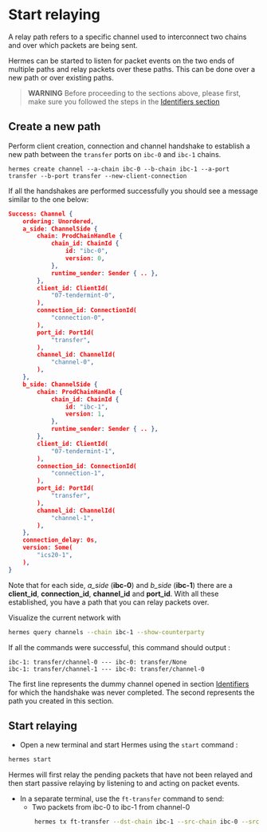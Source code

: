 # Start relaying

A relay path refers to a specific channel used to interconnect two chains and over which packets are being sent.

Hermes can be started to listen for packet events on the two ends of multiple paths and relay packets over these paths.
This can be done over a new path or over existing paths.

>__WARNING__ Before proceeding to the sections above, please first, make sure you followed the steps in the [Identifiers section](../identifiers.md)


## Create a new path

Perform client creation, connection and channel handshake to establish a new path between the `transfer` ports on `ibc-0` and `ibc-1` chains.

```shell
hermes create channel --a-chain ibc-0 --b-chain ibc-1 --a-port transfer --b-port transfer --new-client-connection
```

If all the handshakes are performed successfully you should see a message similar to the one below:

```json
Success: Channel {
    ordering: Unordered,
    a_side: ChannelSide {
        chain: ProdChainHandle {
            chain_id: ChainId {
                id: "ibc-0",
                version: 0,
            },
            runtime_sender: Sender { .. },
        },
        client_id: ClientId(
            "07-tendermint-0",
        ),
        connection_id: ConnectionId(
            "connection-0",
        ),
        port_id: PortId(
            "transfer",
        ),
        channel_id: ChannelId(
            "channel-0",
        ),
    },
    b_side: ChannelSide {
        chain: ProdChainHandle {
            chain_id: ChainId {
                id: "ibc-1",
                version: 1,
            },
            runtime_sender: Sender { .. },
        },
        client_id: ClientId(
            "07-tendermint-1",
        ),
        connection_id: ConnectionId(
            "connection-1",
        ),
        port_id: PortId(
            "transfer",
        ),
        channel_id: ChannelId(
            "channel-1",
        ),
    },
    connection_delay: 0s,
    version: Some(
        "ics20-1",
    ),
}

```

Note that for each side, *a_side* (__ibc-0__) and *b_side* (__ibc-1__) there are a __client_id__, __connection_id__, __channel_id__ and __port_id__.
With all these established, you have a path that you can relay packets over.

Visualize the current network with 

```bash
hermes query channels --chain ibc-1 --show-counterparty
```

If all the commands were successful, this command should output : 

```
ibc-1: transfer/channel-0 --- ibc-0: transfer/None
ibc-1: transfer/channel-1 --- ibc-0: transfer/channel-0
```

The first line represents the dummy channel opened in section [Identifiers](./identifiers.md) for which the handshake was never completed. The second represents the path you created in this section.

## Start relaying

- Open a new terminal and start Hermes using the `start` command : 

```bash
hermes start
```
Hermes will first relay the pending packets that have not been relayed and then start passive relaying by listening to and acting on packet events. 

- In a separate terminal, use the `ft-transfer` command to send:
    - Two packets from ibc-0 to ibc-1 from channel-0
    ```bash
        hermes tx ft-transfer --dst-chain ibc-1 --src-chain ibc-0 --src-port transfer --src-channel channel-0 --amount 9999 --timeout-seconds 1000 --number-msgs 2
    ```